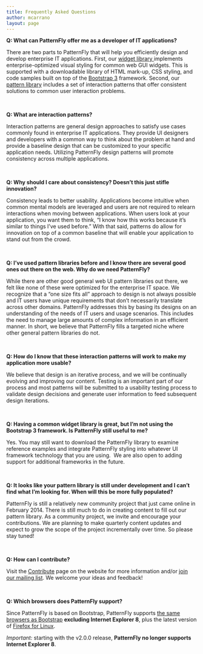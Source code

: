 ```yaml
---
title: Frequently Asked Questions
author: mcarrano
layout: page
---
```

**Q: What can PatternFly offer me as a developer of IT applications?**

There are two parts to PatternFly that will help you efficiently design and develop enterprise IT applications. First, our [widget library ][1]implements enterprise-optimized visual styling for common web GUI widgets. This is supported with a downloadable library of HTML mark-up, CSS styling, and code samples built on top of the [Bootstrap 3][2] framework. Second, our [pattern library][3] includes a set of interaction patterns that offer consistent solutions to common user interaction problems.

&nbsp;

**Q: What are interaction patterns?**

Interaction patterns are general design approaches to satisfy use cases commonly found in enterprise IT applications. They provide UI designers and developers with a common way to think about the problem at hand and provide a baseline design that can be customized to your specific application needs. Utilizing PatternFly design patterns will promote consistency across multiple applications.

&nbsp;

**Q: Why should I care about consistency? Doesn’t this just stifle innovation?**

Consistency leads to better usability. Applications become intuitive when common mental models are leveraged and users are not required to relearn interactions when moving between applications. When users look at your application, you want them to think, “I know how this works because it’s similar to things I’ve used before.” With that said, patterns do allow for innovation on top of a common baseline that will enable your application to stand out from the crowd.

&nbsp;

**Q: I’ve used pattern libraries before and I know there are several good ones out there on the web. Why do we need PatternFly?**

While there are other good general web UI pattern libraries out there, we felt like none of these were optimized for the enterprise IT space. We recognize that a “one size fits all” approach to design is not always possible and IT users have unique requirements that don’t necessarily translate across other domains. PatternFly addresses this by basing its designs on an understanding of the needs of IT users and usage scenarios. This includes the need to manage large amounts of complex information in an efficient manner. In short, we believe that PatternFly fills a targeted niche where other general pattern libraries do not.

&nbsp;

**Q: How do I know that these interaction patterns will work to make my application more usable?**

We believe that design is an iterative process, and we will be continually evolving and improving our content. Testing is an important part of our process and most patterns will be submitted to a usability testing process to validate design decisions and generate user information to feed subsequent design iterations.

&nbsp;

**Q: Having a common widget library is great, but I’m not using the Bootstrap 3 framework. Is PatternFly still useful to me?**

Yes. You may still want to download the PatternFly library to examine reference examples and integrate PatternFly styling into whatever UI framework technology that you are using.  We are also open to adding support for additional frameworks in the future.

&nbsp;

**Q: It looks like your pattern library is still under development and I can’t find what I’m looking for. When will this be more fully populated?**

PatternFly is still a relatively new community project that just came online in February 2014. There is still much to do in creating content to fill out our pattern library. As a community project, we invite and encourage your contributions. We are planning to make quarterly content updates and expect to grow the scope of the project incrementally over time. So please stay tuned!

&nbsp;

**Q: How can I contribute?**

Visit the [Contribute][4] page on the website for more information and/or [join our mailing list][5]. We welcome your ideas and feedback!

&nbsp;

**Q: Which browsers does PatternFly support?**

Since PatternFly is based on Bootstrap, PatternFly supports [the same browsers as Bootstrap][6] **excluding Internet Explorer 8**, plus the latest version of [Firefox for Linux][7].

*Important:* starting with the v2.0.0 release, **PatternFly no longer supports Internet Explorer 8**.

 [1]: https://www.patternfly.org/widgets/ "Widgets"
 [2]: http://getbootstrap.com/
 [3]: https://www.patternfly.org/wikis/patterns/ "Patterns"
 [4]: https://www.patternfly.org/contribute/ "Contribute"
 [5]: https://www.redhat.com/mailman/listinfo/patternfly
 [6]: http://getbootstrap.com/getting-started/#support
 [7]: https://support.mozilla.org/en-US/kb/install-firefox-linux